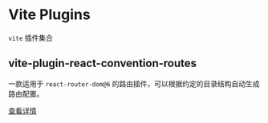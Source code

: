 # Vite Plugins

`vite` 插件集合

## vite-plugin-react-convention-routes

一款适用于 `react-router-dom@6` 的路由插件，可以根据约定的目录结构自动生成路由配置。

[查看详情](./packages/vite-plugin-react-convention-routes/README.md)
